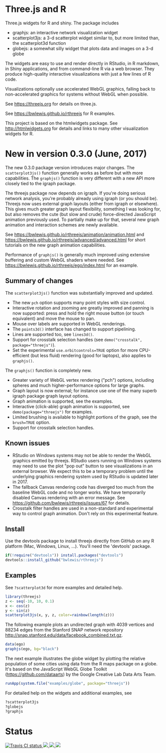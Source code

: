 # Three.js and R

Three.js widgets for R and shiny. The package includes

* graphjs: an interactive network visualization widget
* scatterplot3js: a 3-d scatterplot widget similar to, but more limited than, the scatterplot3d function
* globejs: a somewhat silly widget that plots data and images on a 3-d globe

The widgets are easy to use and render directly in RStudio, in R markdown, in
Shiny applications, and from command-line R via a web browser.  They produce
high-quality interactive visualizations with just a few lines of R code.

Visualizations optionally use accelerated WebGL graphics, falling back to
non-accelerated graphics for systems without WebGL when possible.

See https://threejs.org for details on three.js.

See https://bwlewis.github.io/rthreejs for R examples.

This project is based on the htmlwidgets package. See http://htmlwidgets.org
for details and links to many other visualization widgets for R.

# New in version 0.3.0 (June, 2017)

The new 0.3.0 package version introduces major changes. The `scatterplot3js()`
function generally works as before but with more capabilities.  The `graphjs()`
function is very different with a new API more closely tied to the igraph
package.

The threejs package now depends on igraph.  If you're doing serious network
analysis, you're probably already using igraph (or you should be). Threejs now
uses external graph layouts (either from igraph or elsewhere). This gives much
greater graph layout flexibility, something I was looking for, but also removes
the cute (but slow and crude) force-directed JavaScript animation previously
used. To partially make up for that, several new graph animation and
interaction schemes are newly available.

See https://bwlewis.github.io/rthreejs/animation/animation.html
and https://bwlewis.github.io/rthreejs/advanced/advanced.html for short tutorials on the
new graph animation capabilities.

Performance of `graphjs()` is generally much improved using extensive buffering
and custom WebGL shaders where needed. See
https://bwlewis.github.io/rthreejs/ego/index.html for an example.

## Summary of changes

The `scatterplot3js()` function was substantially improved and updated.

- The new `pch` option supports many point styles with size control.
- Interactive rotation and zooming are greatly improved and panning is now supported: press and hold the right mouse button (or touch equivalent) and move the mouse to pan.
- Mouse over labels are supported in WebGL renderings.
- The `points3d()` interface has changed to support pipelining.
- Lines are supported too, see `lines3d()`.
- Support for crosstalk selection handles (see `demo("crosstalk", package="threejs")`).
- Set the experimental `use.orbitcontrols=TRUE` option for more CPU-efficient (but less fluid) rendering (good for laptops), also applies to `graphjs()`.

The `graphjs()` function is completely new.

- Greater variety of WebGL vertex rendering ("pch") options, including spheres
  and much higher-performance options for large graphs.
- Graph layout is now external; for instance use one of the many superb
  igraph package graph layout options.
- Graph animation is supported, see the examples.
- Interactive (click-able) graph animation is supported, see `demo(package="threejs")` for examples.
- Limited brushing is available to highlight portions of the graph, see the `brush=TRUE` option.
- Support for crosstalk selection handles.

## Known issues

- RStudio on Windows systems may not be able to render the WebGL graphics emitted
  by threejs. RStudio users running on Windows systems may need to use the plot
  "pop out" button to see visualizations in an external browser. We expect this
  to be a temporary problem until the underlying graphics rendering system used
  by RStudio is updated later in 2017.
- The fallback Canvas rendering code has diverged too much from the baseline
  WebGL code and no longer works. We have temporarily disabled Canvas
  rendering with an error message. See https://github.com/bwlewis/rthreejs/issues/67
  for details.
- Crosstalk filter handles are used in a non-standard and experimental way to
  control graph animation. Don't rely on this experimental feature.

## Install

Use the devtools package to install threejs directly from GitHub on any
R platform (Mac, Windows, Linux, ...). You'll need the 'devtools' package.
```r
if(!require("devtools")) install.packages("devtools")
devtools::install_github("bwlewis/rthreejs")
```

## Examples

See `?scatterplot3d` for more examples and detailed help.
```r
library(threejs)
z <- seq(-10, 10, 0.1)
x <- cos(z)
y <- sin(z)
scatterplot3js(x, y, z, color=rainbow(length(z)))
```

The following example plots an undirected graph with 4039 vertices and 88234
edges from the Stanford SNAP network
repository http://snap.stanford.edu/data/facebook_combined.txt.gz.
```r
data(ego)
graphjs(ego, bg="black")
```

The next example illustrates the globe widget by plotting the relative
population of some cities using data from the R maps package on a globe. It's
based on the JavaScript WebGL Globe Toolkit (https://github.com/dataarts) by
the Google Creative Lab Data Arts Team.
```r
runApp(system.file("examples/globe", package="threejs"))
```

For detailed help on the widgets and additional examples, see
```r
?scatterplot3js
?globejs
?graphjs
```


# Status
<a href="https://travis-ci.org/bwlewis/rthreejs">
<img src="https://travis-ci.org/bwlewis/rthreejs.svg?branch=master" alt="Travis CI status"></img>
</a>
<a href="https://codecov.io/github/bwlewis/rthreejs/">
<img src="https://codecov.io/github/bwlewis/rthreejs/coverage.svg?branch=master"/>
</a>
<a href="https://www.r-pkg.org/pkg/threejs">
<img src="https://www.r-pkg.org/badges/version/threejs"/>
</a>
<a href="https://cranlogs.r-pkg.org/badges/threejs">
<img src="https://cranlogs.r-pkg.org/badges/threejs"/>
</a>
